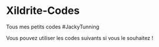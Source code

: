 # Xildrite-Codes
Tous mes petits codes #JackyTunning


Vous pouvez utiliser les codes suivants si vous le souhaitez !

